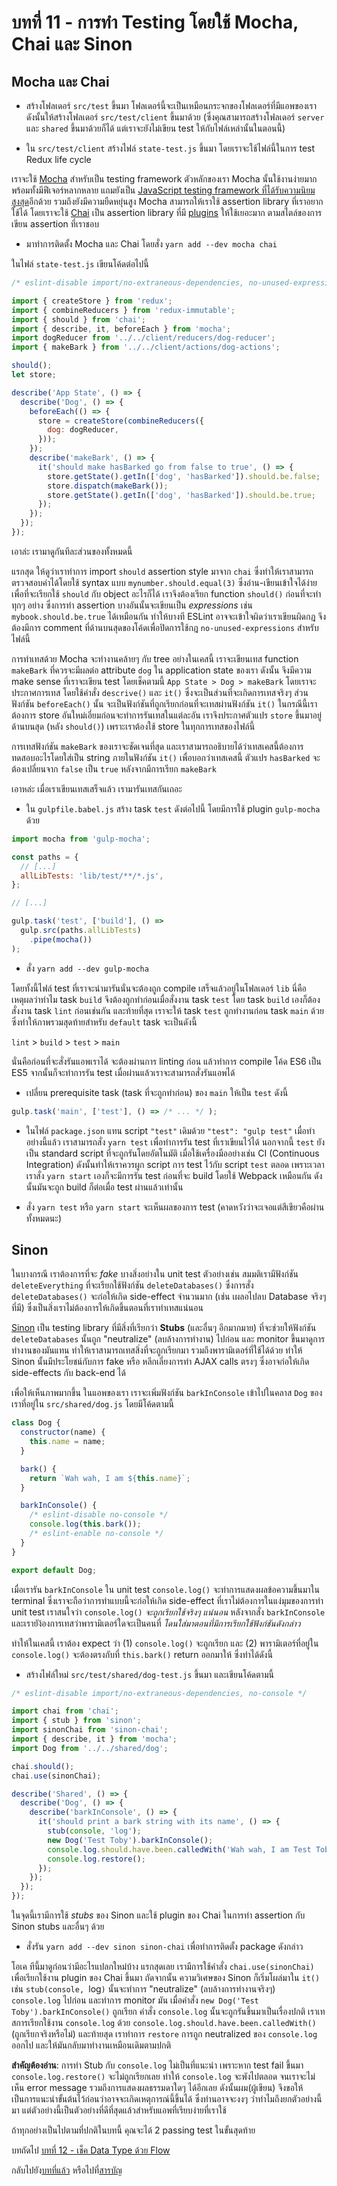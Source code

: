# บทที่ 11 - การทำ Testing โดยใช้ Mocha, Chai และ Sinon

## Mocha และ Chai

- สร้างโฟลเดอร์ `src/test` ขึ้นมา โฟลเดอร์นี้จะเป็นเหมือนกระจกของโฟลเดอร์ที่มีแอพของเรา ดังนั้นให้สร้างโฟลเดอร์ `src/test/client` ขึ้นมาด้วย (ซึ่งคุณสามารถสร้างโฟลเดอร์ `server` และ `shared` ขึ้นมาด้วยก็ได้ แต่เราจะยังไม่เขียน test ให้กับไฟล์เหล่านั้นในตอนนี้)

- ใน `src/test/client` สร้างไฟล์ `state-test.js` ขึ้นมา โดยเราจะใช้ไฟล์นี้ในการ test Redux life cycle

เราจะใช้ [Mocha](http://mochajs.org/) สำหรับเป็น testing framework ตัวหลักของเรา Mocha นั้นใช้งานง่ายมาก พร้อมทั้งมีฟีเจอร์หลากหลาย แถมยังเป็น [JavaScript testing framework ที่ได้รับความนิยมสูงสุด](http://stateofjs.com/2016/testing/)อีกด้วย รวมถึงยังมีความยืดหยุ่นสูง Mocha สามารถให้เราใช้ assertion library ที่เราอยากใช้ได้ โดยเราจะใช้ [Chai](http://chaijs.com/) เป็น assertion library ที่มี [plugins](http://chaijs.com/plugins/) ให้ใช้เยอะมาก ตามสไตล์ของการเขียน assertion ที่เราชอบ

- มาทำการติดตั้ง Mocha และ Chai โดยสั่ง `yarn add --dev mocha chai`

ในไฟล์ `state-test.js` เขียนโค้ดต่อไปนี้

```javascript
/* eslint-disable import/no-extraneous-dependencies, no-unused-expressions */

import { createStore } from 'redux';
import { combineReducers } from 'redux-immutable';
import { should } from 'chai';
import { describe, it, beforeEach } from 'mocha';
import dogReducer from '../../client/reducers/dog-reducer';
import { makeBark } from '../../client/actions/dog-actions';

should();
let store;

describe('App State', () => {
  describe('Dog', () => {
    beforeEach(() => {
      store = createStore(combineReducers({
        dog: dogReducer,
      }));
    });
    describe('makeBark', () => {
      it('should make hasBarked go from false to true', () => {
        store.getState().getIn(['dog', 'hasBarked']).should.be.false;
        store.dispatch(makeBark());
        store.getState().getIn(['dog', 'hasBarked']).should.be.true;
      });
    });
  });
});
```

เอาล่ะ เรามาดูกันทีละส่วนของทั้งหมดนี้

แรกสุด ให้ดูว่าเราทำการ import `should` assertion style มาจาก `chai` ซึ่งทำให้เราสามารถตรวจสอบค่าได้โดยใช้ syntax แบบ `mynumber.should.equal(3)` ซึ่งอ่าน-เขียนเข้าใจได้ง่าย เพื่อที่จะเรียกใช้ `should` กับ object อะไรก็ได้ เราจึงต้องเรียก function `should()` ก่อนที่จะทำทุกๆ อย่าง ซึ่งการทำ assertion บางอันนั้นจะเขียนเป็น *expressions* เช่น `mybook.should.be.true` ได้เหมือนกัน ทำให้บางที ESLint อาจจะเข้าใจผิดว่าเราเขียนผิดกฎ จึงต้องมีการ comment ที่ด้านบนสุดของโค้ดเพื่อปิดการใช้กฎ `no-unused-expressions` สำหรับไฟล์นี้

การทำเทสด้วย Mocha จะทำงานคล้ายๆ กับ tree อย่างในเคสนี้ เราจะเขียนเทส function `makeBark` ที่ควรจะมีผลต่อ attribute `dog` ใน application state ของเรา ดังนั้น จึงมีความ make sense ที่เราจะเขียน test โดยเช็คตามนี้ `App State > Dog > makeBark` โดยเราจะประกาศการเทส โดยใช้คำสั่ง `descrive()` และ `it()` ซึ่งจะเป็นส่วนที่จะเกิดการเทสจริงๆ ส่วนฟังก์ชัน `beforeEach()` นั้น จะเป็นฟังก์ชันที่ถูกเรียกก่อนที่จะเทสผ่านฟังก์ชัน `it()` ในกรณีนี้เราต้องการ store อันใหม่เอี่ยมก่อนจะทำการรันเทสในแต่ละอัน เราจึงประกาศตัวแปร `store` ขึ้นมาอยู่ด้านบนสุด (หลัง `should()`) เพราะเราต้องใช้ store ในทุกการเทสของไฟล์นี้

การเทสฟังก์ชัน `makeBark` ของเราจะชัดเจนที่สุด และเราสามารถอธิบายได้ว่าเทสเคสนี้ต้องการทดสอบอะไรโดยใส่เป็น string ภายในฟังก์ชัน `it()` เพื่อบอกว่าเทสเคสนี้ ตัวแปร `hasBarked` จะต้องเปลี่ยนจาก `false` เป็น `true` หลังจากมีการเรียก `makeBark`

เอาหล่ะ เมื่อเราเขียนเทสเสร็จแล้ว เรามารันเทสกันเถอะ

- ใน `gulpfile.babel.js` สร้าง task `test` ดังต่อไปนี้ โดยมีการใช้ plugin `gulp-mocha` ด้วย

```javascript
import mocha from 'gulp-mocha';

const paths = {
  // [...]
  allLibTests: 'lib/test/**/*.js',
};

// [...]

gulp.task('test', ['build'], () =>
  gulp.src(paths.allLibTests)
    .pipe(mocha())
);
```

- สั่ง `yarn add --dev gulp-mocha`

โดยทั้งนี้ไฟล์ test ที่เราจะนำมารันนั่นจะต้องถูก compile เสร็จแล้วอยู่ในโฟลเดอร์ `lib` นี่คือเหตุผลว่าทำไม task `build` จึงต้องถูกทำก่อนเมื่อสั่งงาน task `test` โดย task `build` เองก็ต้องสั่งงาน task `lint` ก่อนเช่นกัน และท้ายที่สุด เราจะให้ task `test` ถูกทำงานก่อน task `main` ด้วย ซึ่งทำให้ภาพรวมสุดท้ายสำหรับ `default` task จะเป็นดังนี้

`lint` > `build` > `test` > `main`

นั่นคือก่อนที่จะสั่งรันแอพเราได้ จะต้องผ่านการ linting ก่อน แล้วทำการ compile โค้ด ES6 เป็น ES5 จากนั้นก็จะทำการรัน test เมื่อผ่านแล้วเราจะสามารถสั่งรันแอพได้

- เปลี่ยน prerequisite task (task ที่จะถูกทำก่อน) ของ `main` ให้เป็น `test` ดังนี้

```javascript
gulp.task('main', ['test'], () => /* ... */ );
```

- ในไฟล์ `package.json` แทน script `"test"` เดิมด้วย `"test": "gulp test"` เมื่อทำอย่างนี้แล้ว เราสามารถสั่ง `yarn test` เพื่อทำการรัน test ที่เราเขียนไว้ได้ นอกจากนี้ `test` ยังเป็น standard script ที่จะถูกรันโดยอัตโนมัติ เมื่อใช้เครื่องมืออย่างเช่น CI (Continuous Integration) ดังนั้นทำให้เราควรผูก script การ test ไว้กับ script `test` ตลอด เพราะเวลาเราสั่ง `yarn start` เองก็จะมีการรัน test ก่อนที่จะ build โดยใช้ Webpack เหมือนกัน ดังนั้นมันจะถูก build ก็ต่อเมื่อ test ผ่านแล้วเท่านั้น

- สั่ง `yarn test` หรือ `yarn start` จะเห็นผลของการ test (คาดหวังว่าจะเจอแต่สีเขียวคือผ่านทั้งหมดนะ)

## Sinon

ในบางกรณี เราต้องการที่จะ *fake* บางสิ่งอย่างใน unit test ตัวอย่างเช่น สมมติเรามีฟังก์ชัน `deleteEverything` ที่จะเรียกใช้ฟังก์ชัน `deleteDatabases()` ซึ่งการสั่ง `deleteDatabases()` จะก่อให้เกิด side-effect จำนวนมาก (เช่น เผลอไปลบ Database จริงๆ ที่มี) ซึ่งเป็นสิ่งเราไม่ต้องการให้เกิดขึ้นตอนที่เราทำเทสแน่นอน

[Sinon](http://sinonjs.org/) เป็น testing library ที่มีสิ่งที่เรียกว่า **Stubs** (และอื่นๆ อีกมากมาย) ที่จะช่วยให้ฟังก์ชัน `deleteDatabases` นั้นถูก "neutralize" (ลบล้างการทำงาน) ไปก่อน และ monitor ขึ้นมาดูการทำงานของมันแทน ทำให้เราสามารถเทสสิ่งที่จะถูกเรียกมา รวมถึงพารามิเตอร์ที่ใช้ได้ด้วย ทำให้ Sinon นั้นมีประโยชน์กับการ fake หรือ หลีกเลี่ยงการทำ AJAX calls ตรงๆ ซึ่งอาจก่อให้เกิด side-effects กับ back-end ได้

เพื่อให้เห็นภาพมากขึ้น ในแอพของเรา เราจะเพิ่มฟังก์ชัน `barkInConsole` เข้าไปในคลาส `Dog` ของเราที่อยู่ใน `src/shared/dog.js` โดยมีโค้ดตามนี้

```javascript
class Dog {
  constructor(name) {
    this.name = name;
  }

  bark() {
    return `Wah wah, I am ${this.name}`;
  }

  barkInConsole() {
    /* eslint-disable no-console */
    console.log(this.bark());
    /* eslint-enable no-console */
  }
}

export default Dog;
```

เมื่อเรารัน `barkInConsole` ใน unit test `console.log()` จะทำการแสดงผลข้อความขึ้นมาใน terminal ซึ่งเราจะถือว่าการทำแบบนี้จะก่อให้เกิด side-effect ที่เราไม่ต้องการในแง่มุมของการทำ unit test เราสนใจว่า `console.log()` *จะถูกเรียกใช้จริงๆ แน่นอน* หลังจากสั่ง `barkInConsole` และเรายัง้องการเทสว่าพารามิเตอร์ใดจะเป็นคนที่ *โดนใส่มาตอนที่มีการเรียกใช้ฟังก์ชันดังกล่าว*

ทำให้ในเคสนี้ เราต้อง expect ว่า (1) `console.log()` จะถูกเรียก และ (2) พารามิเตอร์ที่อยู่ใน `console.log()` จะต้องตรงกับที่ `this.bark()` return ออกมาให้ ซึ่งทำได้ดังนี้

- สร้างไฟล์ใหม่ `src/test/shared/dog-test.js` ขึ้นมา และเขียนโค้ดตามนี้

```javascript
/* eslint-disable import/no-extraneous-dependencies, no-console */

import chai from 'chai';
import { stub } from 'sinon';
import sinonChai from 'sinon-chai';
import { describe, it } from 'mocha';
import Dog from '../../shared/dog';

chai.should();
chai.use(sinonChai);

describe('Shared', () => {
  describe('Dog', () => {
    describe('barkInConsole', () => {
      it('should print a bark string with its name', () => {
        stub(console, 'log');
        new Dog('Test Toby').barkInConsole();
        console.log.should.have.been.calledWith('Wah wah, I am Test Toby');
        console.log.restore();
      });
    });
  });
});
```

ในจุดนี้เรามีการใช้ *stubs* ของ Sinon และใช้ plugin ของ Chai ในการทำ assertion กับ Sinon stubs และอื่นๆ ด้วย

- สั่งรัน `yarn add --dev sinon sinon-chai` เพื่อทำการติดตั้ง package ดังกล่าว

โอเค ทีนี้มาดูก่อนว่ามีอะไรแปลกใหม่บ้าง แรกสุดเลย เรามีการใช้คำสั่ง `chai.use(sinonChai)` เพื่อเรียกใช้งาน plugin ของ Chai ขึ้นมา ถัดจากนั้น ความวิเศษของ Sinon ก็เริ่มโผล่มาใน `it()` เช่น `stub(console, `log`)` นั้นจะทำการ "neutralize" (ลบล้างการทำงานจริงๆ) `console.log` ไปก่อน และทำการ monitor มัน เมื่อคำสั่ง `new Dog('Test Toby').barkInConsole()` ถูกเรียก คำสั่ง `console.log` นั้นจะถูกรันขึ้นมาเป็นเรื่องปกติ เราเทสการเรียกใช้งาน `console.log` ด้วย `console.log.should.have.been.calledWith()` (ถูกเรียกจริงหรือไม่) และท้ายสุด เราทำการ `restore` การถูก neutralized ของ `console.log` ออกไป และให้มันกลับมาทำงานเหมือนเดิมตามปกติ

**สำคัญต้องอ่าน**: การทำ Stub กับ `console.log` ไม่เป็นที่แนะนำ เพราะหาก test fail ขึ้นมา `console.log.restore()` จะไม่ถูกเรียกเลย ทำให้ `console.log` จะพังไปตลอด จนเราจะไม่เห็น error message รวมถึงการแสดงผลธรรมดาใดๆ ได้อีกเลย ดังนั้นผม(ผู้เขียน) จึงขอให้เป็นการแนะนำขั้นต้นไว้ก่อนว่าอาจจะเกิดเหตุการณ์นี้ขึ้นได้ ซึ่งท่านอาจจะงงๆ ว่าทำไมถึงยกตัวอย่างนี้มา แต่ตัวอย่างนี้เป็นตัวอย่างที่ดีที่สุดแล้วสำหรับแอพที่เรียบง่ายที่เราใช้

ถ้าทุกอย่างเป็นไปตามที่ปกติในบทนี้ คุณจะได้ 2 passing test ในขั้นสุดท้าย

บทถัดไป [บทที่ 12 - เช็ค Data Type ด้วย Flow](/tutorial/12-flow)

กลับไปยัง[บทที่แล้ว](/tutorial/10-immutable-redux-improvements) หรือไปที่[สารบัญ](https://github.com/MicroBenz/js-stack-from-scratch#table-of-contents)
